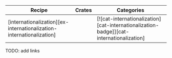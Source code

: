 | Recipe | Crates | Categories |
|--------|--------|------------|
| [internationalization][ex-internationalization-internationalization] |  | [![cat-internationalization][cat-internationalization-badge]][cat-internationalization] |

<div class="hidden">
TODO: add links
</div>
